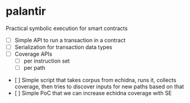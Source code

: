 # palantir
Practical symbolic execution for smart contracts

- [ ] Simple API to run a transaction in a contract
- [ ] Serialization for transaction data types
- [ ] Coverage APIs
  - [ ] per instruction set
  - [ ] per path
- [ ] Simple script that takes corpus from echidna, runs it, collects coverage, then tries to discover inputs for new paths based on that
- [ ] Simple PoC that we can increase echidna coverage with SE

